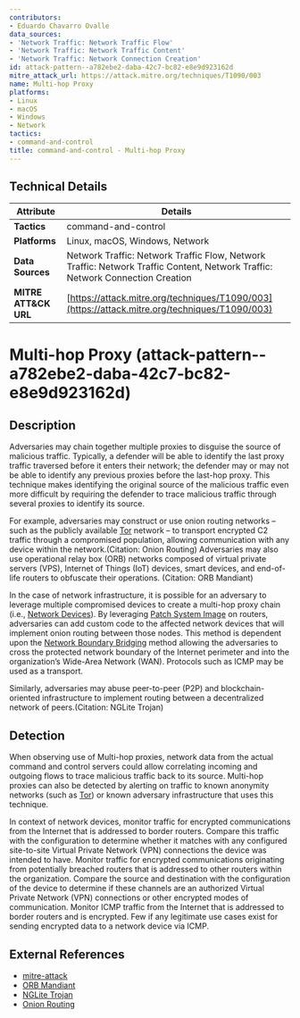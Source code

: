```yaml
---
contributors:
- Eduardo Chavarro Ovalle
data_sources:
- 'Network Traffic: Network Traffic Flow'
- 'Network Traffic: Network Traffic Content'
- 'Network Traffic: Network Connection Creation'
id: attack-pattern--a782ebe2-daba-42c7-bc82-e8e9d923162d
mitre_attack_url: https://attack.mitre.org/techniques/T1090/003
name: Multi-hop Proxy
platforms:
- Linux
- macOS
- Windows
- Network
tactics:
- command-and-control
title: command-and-control - Multi-hop Proxy
---
```


## Technical Details

| Attribute | Details |
|-----------|----------|
| **Tactics** | command-and-control |
| **Platforms** | Linux, macOS, Windows, Network |
| **Data Sources** | Network Traffic: Network Traffic Flow, Network Traffic: Network Traffic Content, Network Traffic: Network Connection Creation |
| **MITRE ATT&CK URL** | [https://attack.mitre.org/techniques/T1090/003](https://attack.mitre.org/techniques/T1090/003) |

# Multi-hop Proxy (attack-pattern--a782ebe2-daba-42c7-bc82-e8e9d923162d)

## Description
Adversaries may chain together multiple proxies to disguise the source of malicious traffic. Typically, a defender will be able to identify the last proxy traffic traversed before it enters their network; the defender may or may not be able to identify any previous proxies before the last-hop proxy. This technique makes identifying the original source of the malicious traffic even more difficult by requiring the defender to trace malicious traffic through several proxies to identify its source.

For example, adversaries may construct or use onion routing networks – such as the publicly available [Tor](https://attack.mitre.org/software/S0183) network – to transport encrypted C2 traffic through a compromised population, allowing communication with any device within the network.(Citation: Onion Routing) Adversaries may also use operational relay box (ORB) networks composed of virtual private servers (VPS), Internet of Things (IoT) devices, smart devices, and end-of-life routers to obfuscate their operations. (Citation: ORB Mandiant) 

In the case of network infrastructure, it is possible for an adversary to leverage multiple compromised devices to create a multi-hop proxy chain (i.e., [Network Devices](https://attack.mitre.org/techniques/T1584/008)). By leveraging [Patch System Image](https://attack.mitre.org/techniques/T1601/001) on routers, adversaries can add custom code to the affected network devices that will implement onion routing between those nodes. This method is dependent upon the [Network Boundary Bridging](https://attack.mitre.org/techniques/T1599) method allowing the adversaries to cross the protected network boundary of the Internet perimeter and into the organization’s Wide-Area Network (WAN).  Protocols such as ICMP may be used as a transport.  

Similarly, adversaries may abuse peer-to-peer (P2P) and blockchain-oriented infrastructure to implement routing between a decentralized network of peers.(Citation: NGLite Trojan)

## Detection
When observing use of Multi-hop proxies, network data from the actual command and control servers could allow correlating incoming and outgoing flows to trace malicious traffic back to its source. Multi-hop proxies can also be detected by alerting on traffic to known anonymity networks (such as [Tor](https://attack.mitre.org/software/S0183)) or known adversary infrastructure that uses this technique.

In context of network devices, monitor traffic for encrypted communications from the Internet that is addressed to border routers.  Compare this traffic with the configuration to determine whether it matches with any configured site-to-site Virtual Private Network (VPN) connections the device was intended to have. Monitor traffic for encrypted communications originating from potentially breached routers that is addressed to other routers within the organization.  Compare the source and destination with the configuration of the device to determine if these channels are an authorized Virtual Private Network (VPN) connections or other encrypted modes of communication. Monitor ICMP traffic from the Internet that is addressed to border routers and is encrypted.  Few if any legitimate use cases exist for sending encrypted data to a network device via ICMP.

## External References
- [mitre-attack](https://attack.mitre.org/techniques/T1090/003)
- [ORB Mandiant](https://cloud.google.com/blog/topics/threat-intelligence/china-nexus-espionage-orb-networks)
- [NGLite Trojan](https://unit42.paloaltonetworks.com/manageengine-godzilla-nglite-kdcsponge/)
- [Onion Routing](https://en.wikipedia.org/wiki/Onion_routing)
